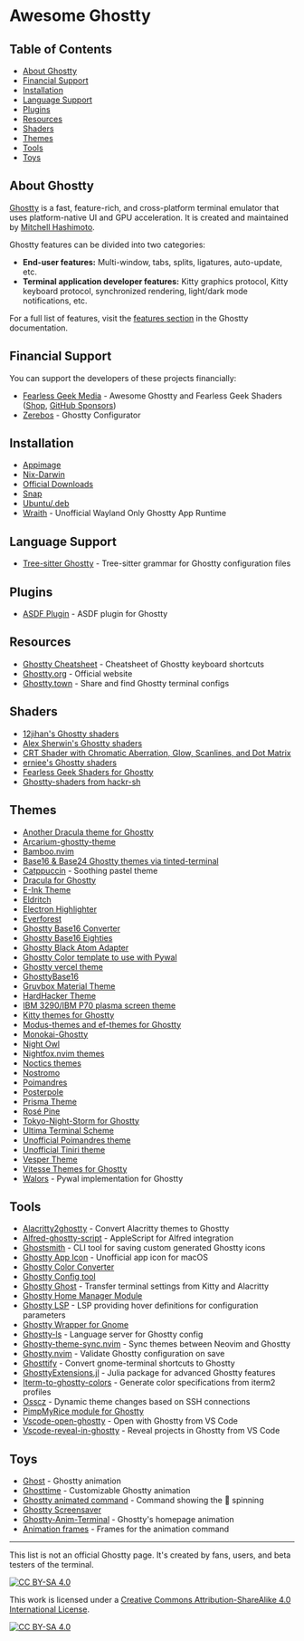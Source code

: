 # Awesome Ghostty

## Table of Contents
* [About Ghostty](#about-ghostty)
* [Financial Support](#financial-support)
* [Installation](#installation)
* [Language Support](#language-support)
* [Plugins](#plugins)
* [Resources](#resources)
* [Shaders](#shaders)
* [Themes](#themes)
* [Tools](#tools)
* [Toys](#toys)

## About Ghostty
[Ghostty](https://ghostty.org/) is a fast, feature-rich, and cross-platform terminal emulator that uses platform-native UI and GPU acceleration. It is created and maintained by [Mitchell Hashimoto](https://github.com/mitchellh).

Ghostty features can be divided into two categories:
- **End-user features:** Multi-window, tabs, splits, ligatures, auto-update, etc.
- **Terminal application developer features:** Kitty graphics protocol, Kitty keyboard protocol, synchronized rendering, light/dark mode notifications, etc.

For a full list of features, visit the [features section](https://ghostty.org/docs/features) in the Ghostty documentation.

## Financial Support
You can support the developers of these projects financially:
* [Fearless Geek Media](https://ko-fi.com/fearlessgeekmedia) - Awesome Ghostty and Fearless Geek Shaders ([Shop](https://fearlessgeekmedia.creator-spring.com/), [GitHub Sponsors](https://github.com/sponsors/fearlessgeekmedia))
* [Zerebos](https://github.com/sponsors/zerebos) - Ghostty Configurator

## Installation
* [Appimage](https://github.com/psadi/ghostty-appimage)
* [Nix-Darwin](https://github.com/kbwhodat/ghostty-nix-darwin)
* [Official Downloads](https://ghostty.org/download)
* [Snap](https://snapcraft.io/ghostty)
* [Ubuntu/.deb](https://github.com/mkasberg/ghostty-ubuntu)
* [Wraith](https://github.com/gabydd/wraith) - Unofficial Wayland Only Ghostty App Runtime
  
## Language Support
* [Tree-sitter Ghostty](https://github.com/bezhermoso/tree-sitter-ghostty) - Tree-sitter grammar for Ghostty configuration files

## Plugins
* [ASDF Plugin](https://github.com/ilvez/asdf-ghostty) - ASDF plugin for Ghostty

## Resources
* [Ghostty Cheatsheet](https://github.com/conlonj25/ghostty-cheatsheet) - Cheatsheet of Ghostty keyboard shortcuts
* [Ghostty.org](https://ghostty.org) - Official website
* [Ghostty.town](https://ghostty.town) - Share and find Ghostty terminal configs

## Shaders
* [12jihan's Ghostty shaders](https://github.com/12jihan/ghostty_shaders)
* [Alex Sherwin's Ghostty shaders](https://github.com/alex-sherwin/my-ghostty-shaders)
* [CRT Shader with Chromatic Aberration, Glow, Scanlines, and Dot Matrix](https://github.com/luiscarlospando/crt-shader-with-chromatic-aberration-glow-scanlines-dot-matrix)
* [erniee's Ghostty shaders](https://github.com/erniee/gshaders)
* [Fearless Geek Shaders for Ghostty](https://github.com/fearlessgeekmedia/Fearless-Geek-Shaders-for-Ghostty)
* [Ghostty-shaders from hackr-sh](https://github.com/hackr-sh/ghostty-shaders)

## Themes
* [Another Dracula theme for Ghostty](https://github.com/dal-liu/ghostty-dracula)
* [Arcarium-ghostty-theme](https://github.com/daniellmiranda/arcarium-ghostty-theme)
* [Bamboo.nvim](https://github.com/ribru17/bamboo.nvim/tree/master/extras/ghostty)
* [Base16 & Base24 Ghostty themes via tinted-terminal](https://github.com/tinted-terminal/tinted-terminal)
* [Catppuccin](https://github.com/catppuccin/ghostty) - Soothing pastel theme
* [Dracula for Ghostty](https://github.com/MohamedElashri/ghostty-dracula)
* [E-Ink Theme](https://github.com/alexxGmZ/e-ink.ghostty)
* [Eldritch](https://github.com/eldritch-theme/ghostty)
* [Electron Highlighter](https://github.com/electron-highlighter/ghostty)
* [Everforest](https://github.com/jrswab/ghostty-everforest)
* [Ghostty Base16 Converter](https://github.com/l0go/ghostty-base16-converter)
* [Ghostty Base16 Eighties](https://github.com/troyanov/ghostty-base16-eighties)
* [Ghostty Black Atom Adapter](https://github.com/black-atom-industries/ghostty)
* [Ghostty Color template to use with Pywal](https://gist.github.com/strlrd-29/c7dfed495d194fabc077956d7919c470)
* [Ghostty vercel theme](https://github.com/chungweileong94/ghostty-vercel-theme)
* [GhosttyBase16](https://github.com/RGBCube/GhosttyBase16)
* [Gruvbox Material Theme](https://github.com/dot-1q/gruvbox-material-ghostty)
* [HardHacker Theme](https://github.com/stevebosworth/hardhacker-ghostty)
* [IBM 3290/IBM P70 plasma screen theme](https://github.com/alphaaleph/ghostty-ibm3290)
* [Kitty themes for Ghostty](https://github.com/hroi/ghostty-themes)
* [Modus-themes and ef-themes for Ghostty](https://github.com/anhsirk0/ghostty-themes)
* [Monokai-Ghostty](https://github.com/Kirlovon/monokai-ghostty)
* [Night Owl](https://github.com/ssong/night-owl-ghostty-theme)
* [Nightfox.nvim themes](https://github.com/EdenEast/nightfox.nvim/)
* [Noctics themes](https://github.com/EastSun5566/ghostty-noctis-themes)
* [Nostromo](https://github.com/Nostromo-UI/nostromo.ghostty)
* [Poimandres](https://github.com/lorrehuggan/ghostty_poimandres_theme)
* [Posterpole](https://github.com/posterpole/ghostty)
* [Prisma Theme](https://github.com/gniting/prisma-ghostty-theme)
* [Rosé Pine](https://github.com/rose-pine/ghostty)
* [Tokyo-Night-Storm for Ghostty](https://github.com/wyattgill9/dotfiles/blob/main/arch-conf/ghostty/themes/tokyo)
* [Ultima Terminal Scheme](https://github.com/egorlem/ultima.terminals-scheme/tree/main/ghostty)
* [Unofficial Poimandres theme](https://github.com/LucidMach/poimandres-ghostty)
* [Unofficial Tiniri theme](https://github.com/MohamedElashri/ghostty-tiniri)
* [Vesper Theme](https://github.com/beingfranklin/vesper-ghostty)
* [Vitesse Themes for Ghostty](https://github.com/hamlim/vitesse-ghostty-theme)
* [Walors](https://github.com/sudoshan/walors) - Pywal implementation for Ghostty

## Tools
* [Alacritty2ghostty](https://github.com/AlphaTechnolog/alacritty2ghostty) - Convert Alacritty themes to Ghostty
* [Alfred-ghostty-script](https://github.com/zeitlings/alfred-ghostty-script) - AppleScript for Alfred integration
* [Ghostsmith](https://github.com/vandorsx/ghostsmith) - CLI tool for saving custom generated Ghostty icons
* [Ghostty App Icon](https://github.com/lukejanicke/ghostty-app-icon) - Unofficial app icon for macOS
* [Ghostty Color Converter](https://github.com/almonk/ghostty-color-converter)
* [Ghostty Config tool](https://ghostty.zerebos.com/)
* [Ghostty Ghost](https://github.com/gambithunt/ghostty-ghost) - Transfer terminal settings from Kitty and Alacritty
* [Ghostty Home Manager Module](https://github.com/clo4/ghostty-hm-module)
* [Ghostty LSP](https://github.com/matthewmturner/ghostty-lsp) - LSP providing hover definitions for configuration parameters
* [Ghostty Wrapper for Gnome](https://github.com/lucas-yotsui/Ghostty-Wrapper-for-Gnome)
* [Ghostty-ls](https://github.com/MKindberg/ghostty-ls) - Language server for Ghostty config
* [Ghostty-theme-sync.nvim](https://github.com/landerson02/ghostty-theme-sync.nvim) - Sync themes between Neovim and Ghostty
* [Ghostty.nvim](https://github.com/isak102/ghostty.nvim) - Validate Ghostty configuration on save
* [Ghosttify](https://github.com/natibek/ghosttify) - Convert gnome-terminal shortcuts to Ghostty
* [GhosttyExtensions.jl](https://github.com/piechologist/GhosttyExtensions.jl) - Julia package for advanced Ghostty features
* [Iterm-to-ghostty-colors](https://github.com/richscott/iterm-to-ghostty-colors) - Generate color specifications from iterm2 profiles
* [Osscz](https://github.com/kontza/osscz) - Dynamic theme changes based on SSH connections
* [PimpMyRice module for Ghostty](https://github.com/pimpmyrice-modules/ghostty)
* [Vscode-open-ghostty](https://github.com/im7daniel/vscode-open-ghostty) - Open with Ghostty from VS Code
* [Vscode-reveal-in-ghostty](https://github.com/sapegin/vscode-reveal-in-ghostty) - Reveal projects in Ghostty from VS Code

## Toys
* [Ghost](https://github.com/theMackabu/ghost) - Ghostty animation
* [Ghosttime](https://github.com/SohelIslamImran/ghosttime) - Customizable Ghostty animation
* [Ghostty animated command](https://github.com/lukeshere/ghostty-animation-command) - Command showing the 👻 spinning
* [Ghostty Screensaver](https://github.com/initor/ghostty-screensaver)
* [Ghostty-Anim-Terminal](https://github.com/Feror-BotMaker/Ghostty-Anim-Terminal) - Ghostty's homepage animation
* [Animation frames](https://github.com/Ayomided/go-ghostty/tree/main/home/animation_frames) - Frames for the animation command

---

This list is not an official Ghostty page. It's created by fans, users, and beta testers of the terminal.

[![CC BY-SA 4.0][cc-by-sa-shield]][cc-by-sa]

This work is licensed under a
[Creative Commons Attribution-ShareAlike 4.0 International License][cc-by-sa].

[![CC BY-SA 4.0][cc-by-sa-image]][cc-by-sa]

[cc-by-sa]: http://creativecommons.org/licenses/by-sa/4.0/
[cc-by-sa-image]: https://licensebuttons.net/l/by-sa/4.0/88x31.png
[cc-by-sa-shield]: https://img.shields.io/badge/License-CC%20BY--SA%204.0-lightgrey.svg
